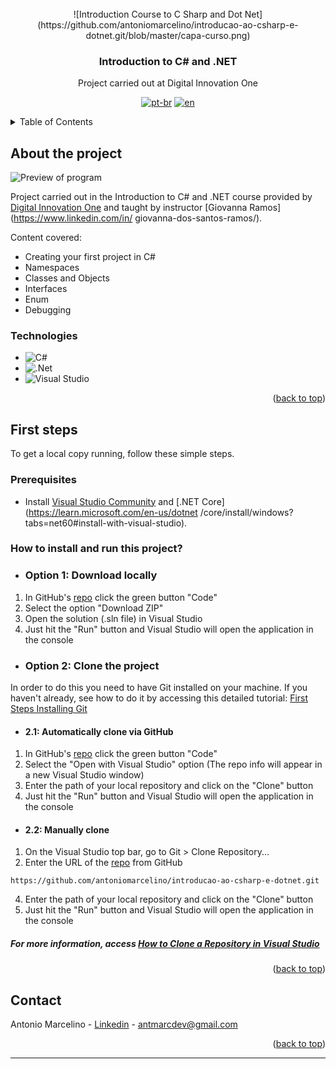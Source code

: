﻿<!-- PROJECT LOGO -->
<br />
<div align="center">
  ![Introduction Course to C Sharp and Dot Net](https://github.com/antoniomarcelino/introducao-ao-csharp-e-dotnet.git/blob/master/capa-curso.png)

  <h3 align="center">Introduction to C# and .NET</h3>

  <p align="center">
    Project carried out at Digital Innovation One
    <br />
  </p>

[![pt-br](https://img.shields.io/badge/lang-pt--br-green.svg)](https://github.com/antoniomarcelino/introducao-ao-csharp-e-dotnet.git/blob/master/README.md) 
[![en](https://img.shields.io/badge/lang-en-red.svg)](https://github.com/antoniomarcelino/introducao-ao-csharp-e-dotnet.git/blob/master/README.en.md)
</div>



<!-- TABLE OF CONTENTS -->
<details>
  <summary>Table of Contents</summary>
  <ol>
    <li>
      <a href="#about-the-project">About the project</a>
      <ul>
        <li><a href="#built-with">Built with</a></li>
      </ul>
    </li>
    <li>
      <a href="#getting-started">Getting Started</a>
      <ul>
        <li><a href="#prerequisites">Prerequisites</a></li>
        <li><a href="#installation">How to install and run this project?</a></li>
      </ul>
    </li>
    <li><a href="#contact">Contact</a></li>
  </ol>
</details>



<!-- ABOUT THE PROJECT -->
## About the project

![Preview of program](https://github.com/antoniomarcelino/introducao-ao-csharp-e-dotnet.git/blob/master/capa-programa.png)

Project carried out in the Introduction to C# and .NET course provided by [Digital Innovation One](https://www.dio.me) and taught by instructor [Giovanna Ramos](https://www.linkedin.com/in/ giovanna-dos-santos-ramos/).

Content covered:
* Creating your first project in C#
* Namespaces
* Classes and Objects
* Interfaces
* Enum
* Debugging

### Technologies

* ![C#](https://img.shields.io/badge/c%23-%23239120.svg?style=for-the-badge&logo=c-sharp&logoColor=white)
* ![.Net](https://img.shields.io/badge/.NET-5C2D91?style=for-the-badge&logo=.net&logoColor=white)
* ![Visual Studio](https://img.shields.io/badge/Visual%20Studio-5C2D91.svg?style=for-the-badge&logo=visual-studio&logoColor=white)

<p align="right">(<a href="#readme-top">back to top</a>)</p>



<!-- GETTING STARTED -->
## First steps

To get a local copy running, follow these simple steps.

### Prerequisites

* Install [Visual Studio Community](https://visualstudio.microsoft.com/en-us/downloads/) and [.NET Core](https://learn.microsoft.com/en-us/dotnet /core/install/windows?tabs=net60#install-with-visual-studio).

### How to install and run this project?

* ### Option 1: Download locally
1. In GitHub's [repo](https://github.com/antoniomarcelino/introducao-ao-csharp-e-dotnet.git) click the green button "Code"
2. Select the option "Download ZIP"
3. Open the solution (.sln file) in Visual Studio
4. Just hit the "Run" button and Visual Studio will open the application in the console

* ### Option 2: Clone the project

In order to do this you need to have Git installed on your machine. If you haven't already, see how to do it by accessing this detailed tutorial: [First Steps Installing Git](https://git-scm.com/book/en/v2/Getting-Started-Installing-Git)

* #### 2.1: Automatically clone via GitHub

1. In GitHub's [repo](https://github.com/antoniomarcelino/introducao-ao-csharp-e-dotnet.git) click the green button "Code"
2. Select the "Open with Visual Studio" option (The repo info will appear in a new Visual Studio window)
3. Enter the path of your local repository and click on the "Clone" button
4. Just hit the "Run" button and Visual Studio will open the application in the console



* #### 2.2: Manually clone

1. On the Visual Studio top bar, go to Git > Clone Repository...
3. Enter the URL of the [repo](https://github.com/antoniomarcelino/introducao-ao-csharp-e-dotnet.git) from GitHub
```
https://github.com/antoniomarcelino/introducao-ao-csharp-e-dotnet.git
```
4. Enter the path of your local repository and click on the "Clone" button
5. Just hit the "Run" button and Visual Studio will open the application in the console
 ##### For more information, access [How to Clone a Repository in Visual Studio](https://learn.microsoft.com/en-us/visualstudio/version-control/git-clone-repository?view=vs-2022)
<p align="right">(<a href="#readme-top">back to top</a>)</p>






<!-- CONTACT -->
## Contact

Antonio Marcelino - [Linkedin](https://www.linkedin.com/in/antonio-marcelino/) - antmarcdev@gmail.com

<p align="right">(<a href="#readme-top">back to top</a>)</p>
<hr/>